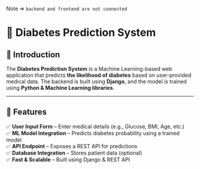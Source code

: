 Note => ```backend and frontend are not connected```

# 🏥 Diabetes Prediction System  

## 🌟 Introduction  
The **Diabetes Prediction System** is a Machine Learning-based web application that predicts **the likelihood of diabetes** based on user-provided medical data. The backend is built using **Django**, and the model is trained using **Python & Machine Learning libraries**.  

---

## 🚀 Features  
✅ **User Input Form** – Enter medical details (e.g., Glucose, BMI, Age, etc.)  
✅ **ML Model Integration** – Predicts diabetes probability using a trained model  
✅ **API Endpoint** – Exposes a REST API for predictions  
✅ **Database Integration** – Stores patient data (optional)  
✅ **Fast & Scalable** – Built using Django & REST API  

